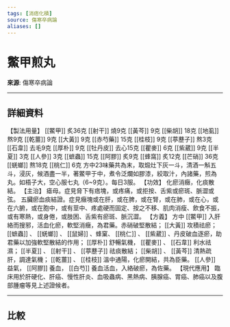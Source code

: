 ```yaml
---
tags: [消痞化積]
source: 傷寒卒病論
aliases: []
---
```


# 鱉甲煎丸

**來源**: 傷寒卒病論  

---

## 詳細資料
【製法用量】 [[鱉甲]] 炙36克 [[射干]] 燒9克 [[黃芩]] 9克 [[柴胡]] 18克 [[地虱]] 熬9克 [[乾薑]] 9克 [[大黃]] 9克 [[赤芍藥]] 15克 [[桂枝]] 9克 [[葶藶子]] 熬3克 [[石韋]] 去毛9克 [[厚朴]] 9克 [[牡丹皮]] 去心15克 [[瞿麥]] 6克 [[紫葳]] 9克 [[半夏]] 3克 [[人參]] 3克 [[蟅蟲]] 15克 [[阿膠]] 炙9克 [[蜂窩]] 炙12克 [[芒硝]] 36克 [[蜣螂]] 熬18克 [[桃仁]] 6克
方中23味藥共為末，取煅灶下灰一斗，清酒一斛五斗，浸灰，候酒盡一半，著鱉甲于中，煮令泛爛如膠漆，絞取汁，內諸藥，煎為丸。如梧子大，空心服七丸（6~9克）。每日3服。
【功效】
化瘀消癥，化痰散結。
【主治】
瘧母。症見脅下有痞塊，或疼痛，或拒按、舌紫或瘀斑、脈澀或弦。
五臟瘀血痰結證。症見癥塊或在肝，或在脾，或在腎，或在肺，或在心，或在六腑，或在胞中，或有莖中、疼處硬而固定、按之不移、肌肉消瘦、飲食不振，或有寒熱，或身倦，或肢困、舌紫有瘀斑、脈沉澀。
【方義】
方中 [[鱉甲]] 入肝絡而搜邪，活血化瘀，軟堅消癥，為君藥。赤硝破堅散結； [[大黃]] 攻積祛瘀； [[蟅蟲]] 、 [[蜣螂]] 、 [[鼠婦]] 、蜂窠、 [[桃仁]] 、 [[紫葳]] 、丹皮破血逐瘀，助君藥以加強軟堅散結的作用； [[厚朴]] 舒暢氣機， [[瞿麥]] 、 [[石韋]] 利水祛濕； [[半夏]] 、 [[射干]] 、 [[葶藶子]] 祛痰散結； [[柴胡]] 、 [[黃芩]] 清熱疏肝，調達氣機； [[乾薑]] 、 [[桂枝]] 溫中通陽，化瘀開結，共為臣藥。 [[人參]] 益氣， [[阿膠]] 養血， [[白芍]] 養血活血，入絡破瘀，為佐藥。
【現代應用】
臨床用於肝硬化、肝癌、慢性肝炎、血吸蟲病、黑熱病、胰腺癌、胃癌、肺癌以及腹部腫瘤等見上述證候者。

---

## 比較
